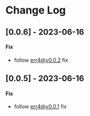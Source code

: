# Change Log

## [0.0.6] - 2023-06-16

#### Fix

- follow err4@v0.0.2 fix

## [0.0.5] - 2023-06-16

#### Fix

- follow err4@v0.0.1 fix
